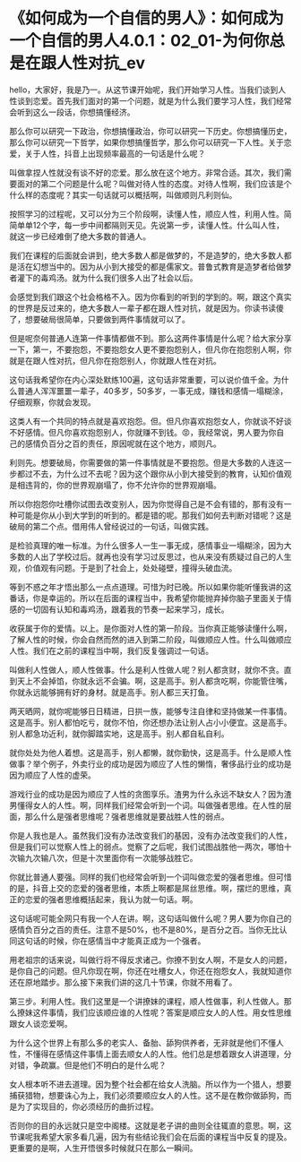 # 《如何成为一个自信的男人》：如何成为一个自信的男人4.0.1：02_01-为何你总是在跟人性对抗_ev

hello，大家好，我是乃一。从这节课开始呢，我们开始学习人性。当我们谈到人性谈到恋爱。首先我们面对的第一个问题，就是为什么我们要学习人性，我们经常会听到这么一段话，你想搞懂经济。

那么你可以研究一下政治，你想搞懂政治，你可以研究一下历史。你想搞懂历史，那么你可以研究一下哲学，如果你想搞懂哲学，那么你可以研究一下人性。关于恋爱，关于人性，抖音上出现频率最高的一句话是什么呢？

叫做拿捏人性就没有谈不好的恋爱。那么放在这个地方。非常合适。其次，我们需要面对的第二个问题是什么呢？叫做对待人性的态度。对待人性啊，我们应该是个什么样的态度呢？其实一句话就可以概括啊，叫做顺则凡利则仙。

按照学习的过程呢，又可以分为三个阶段啊，读懂人性，顺应人性，利用人性。简简单单12个字，每一步中间都隔则天见。先说第一步，读懂人性。什么叫人性，就这一步已经难倒了绝大多数的普通人。

我们在课程的后面就会讲到，绝大多数人都是做梦的，不是造梦的，绝大多数人都是活在幻想当中的。因为从小到大接受的都是儒家文。普鲁式教育是造梦者给做梦者灌下的毒鸡汤。就为什么我们很多人出了社会以后。

会感觉到我们跟这个社会格格不入。因为你看到的听到的学到的。啊，跟这个真实的世界是反过来的，绝大多数人一辈子都在跟人性对抗，就是因为。你读书读傻了，想要破局很简单，只要做到两件事情就可以了。

但是呢奈何普通人连第一件事情都做不到。那么这两件事情是什么呢？给大家分享一下，第一，不要抱怨，不要抱怨女人更不要抱怨别人，但凡你在抱怨别人啊，你就是在跟人性对抗，但凡你在抱怨别人，你就跟人性在对抗。

这句话我希望你在内心深处默练100遍，这句话非常重要，可以说价值千金。为什么普通人浑浑噩噩一辈子，40多岁，50多岁，一事无成，赚钱和感情一塌糊涂，仔细观察，你就会发现。

这类人有一个共同的特点就是喜欢抱怨。但。但凡你喜欢抱怨女人，你就谈不好谈不好感情。但凡你喜欢抱怨别人，你就赚不到钱。😡，我经常说，男人要为你自己的感情负百分之百的责任，原因呢就在这个地方，顺则凡。

利则先。想要破局，你需要做的第一件事情就是不要抱怨。但是大多数的人连这一步都过不去，为什么过不去呢？因为这个跟你从小到大接受到的教育，认知价值观是相违背的，你的世界观崩塌了，你不允许你的世界观崩塌。

所以你抱怨你吐槽你试图去改变别人，因为你觉得自己是不会有错的，那有没有一种可能是你从小到大学到的听到的。都是错的呢。那我们如何去判断对错呢？这是破局的第二个点。借用伟人曾经说过的一句话，叫做实践。

是检验真理的唯一标准。为什么很多人一生一事无成，感情事业一塌糊涂，因为大多数的人出了学校过后。就再也没有学习过反思过，也从来没有质疑过自己的人生观，价值观有问题。于是到了社会上，处处碰壁，撞得头破血流。

等到不惑之年才悟出那么一点点道理。可惜为时已晚。所以如果你能听懂我讲的这番话，你是幸运的。所以在后面的课程当中，我希望你能抛弃掉你脑子里面关于情感的一切固有认知和毒鸡汤，跟着我的节奏一起来学习，成长。

收获属于你的爱情。以上。是你面对人性的第一阶段。当你真正能够读懂什么啊，了解人性的时候，你会自然而然的进入到第二阶段，叫做顺应人性。什么叫做顺应人性。我们在之前的课程当中啊，我们反复强调过一句话。

叫做利人性做人，顺人性做事。什么是利人性做人呢？别人都贪财，就你不贪。直到天上不会掉馅，你就永远不会骗。啊，这是高手。别人都贪吃啊，你能管住嘴，你就永远能够拥有好的身材。就是高手。别人都三天打鱼。

两天晒网，就你呢能够日日精进，日拱一族，能够专注自律和坚持做某一件事情。这是高手。别人都怕吃亏，就你不怕，你还想办法让别人占小小便宜。这是高手。别人都急功近利，就你脚踏实地，这是高手。别人都自私自利。

就你处处为他人着想。这是高手，别人都懒，就你勤快，这是高手。什么是顺人性做事？举个例子，外卖行业的成功是因为顺应了人性的懒惰，奢侈品行业的成功是因为顺应了人性的虚荣。

游戏行业的成功是因为顺应了人性的贪图享乐。渣男为什么永远不缺女人？因为渣男懂得女人的人性。啊，同样我们经常会听到一个词。叫做强者思维。在人性的层面，那么什么是强者思维呢？强者思维就是要战胜人性的弱点。

你是人我也是人。虽然我们没有办法改变我们的基因，没有办法改变我们的人性，但是我们可以觉察人性上的弱点。觉察了之后呢，我们试图战胜他一两次，哪怕十次输九次输八次，但是十次里面你有一次能够战胜它。

你就比普通人要强。同样的我们也经常会听到一个词叫做恋爱的强者思维。但可惜的是，抖音上交的恋爱的强者思维，本质上啊都是屌丝思维。啊，摆烂的思维，真正的恋爱的强者思维概括起来，我认为就一句话。啊。

这句话呢可能全网只有我一个人在讲。啊，这句话叫做什么呢？男人要为你自己的感情负百分之百的责任。注意不是50%，也不是80%，是百分之百。当你无比认同这句话的时候，你在感情当中才能真正成为一个强者。

用老祖宗的话来说，叫做行将不得反求诸己。你撩不到女人啊，不是女人的问题，是你自己的问题。但凡你现在啊，你还在吐槽女人，你还在抱怨女人，我就知道你还在原地踏步。那么接下来我们讲的这几十节课，你就不用看了。

第三步。利用人性。我们这里是一个讲撩妹的课程，顺人性做事，利人性做人。那么撩妹这件事情，我们应该顺应谁的人性呢？答案是顺应女人的人性。用女性思维跟女人谈恋爱啊。

为什么这个世界上有那么多的老实人、备胎、舔狗供养者，无非就是他们不懂人性，不懂得在感情这件事情上面去顺女人的人性。他们总是想着跟女人讲道理，分对错，争疏赢。但是他们不明白的是什么呢？

女人根本听不进去道理。因为整个社会都在给女人洗脑。所以作为一个猎人，想要捕获猎物，想要诛心为上，我们必须要顺应女人的人性。这不是在教你做舔狗，而是为了实现目的，你必须经历的曲折过程。

否则你的目的永远就只是空中阁楼。这就是老子讲的曲则全往辄直的意思。啊，这节课呢我希望大家多看几遍，因为有些结论我们会在后面的课程当中反复的提及。更重要的是啊，人生开悟很多时候就只在那么一瞬间。

